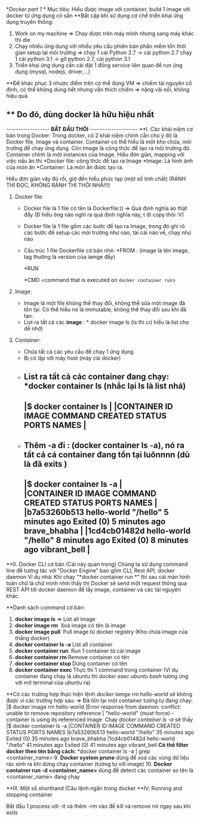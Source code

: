 **Docker part 1* *
Mục tiêu: Hiểu được image với container, build 1 image với docker từ ứng dụng có sẵn
**Bất cập khi sử dụng cơ chế triển khai ứng dụng truyền thống:
1. Work on my machine => Chay được trên máy mình nhưng sang máy khác thì die
2. Chạy nhiều ứng dụng với nhiều yêu cầu phiên bản phần mềm tốn thời gian setup lại môi trường
	=> chạy 1 cái Python 2.7 -> cài python 2.7
		chạy 1 cái python 3.1 -> gỡ python 2.7, cài python 3.1
3. Triển khai ứng dụng cần cài đặt 1 đống service liên quan để run ứng dụng (mysql, nodejs, driver,...)

**Để khác phục 3 nhược điểm trên có thể dùng VM 
=> chiếm tài nguyên cố định, có thể không dùng hết nhưng vẫn thích chiếm
=> nặng vãi nồi, không hiệu quả

** Do đó, dùng docker là hữu hiệu nhất
--------------------------------------------------------
------------------ **BẮT ĐẦU THÔI** --------------------
**I. Các khái niệm cơ bản trong Docker:
Trong docker, có 2 khái niệm chính cần chú ý đó là Docker file, Image và container. Container có thể hiểu là một kho
chứa, môi trường để chạy ứng dụng. Còn Image là công thức để tạo ra môi trường đó. Container chính là một
instances của Image. Hiểu đơn giản, mapping với việc nấu ăn thì
*Docker file: công thức để tạo ra Image
*Image: Là hình ảnh của món ăn
*Container: Là món ăn được tạo ra.


Hiểu đơn giản vậy đủ rồi, giờ đến hiểu phức tạp (một số tính chất)
(RẢNH THÌ ĐỌC, KHÔNG RẢNH THÌ THÔI NHÁ!!!)
1. Docker file:
	- Docker file là 1 file có tên là Dockerfile:)) => Quả định nghĩa ảo thật đấy (Đ hiểu ông nào nghĩ ra quả định nghĩa này, t đi copy thôi :V)
	- Docker file là 1 file gồm các bước để tạo ra Image, trong đó ghi rõ các bước để setup các môi trường như nào, tài cái nào về, chạy như nào
	- Cấu trúc 1 file Dockerfile cơ bản nhé:
		*FROM <image>:<tag> (image là tên image, tag thường là version của iamge đấy)

		*RUN <install some dependencies>

		*CMD <command that is executed on `docker container run`>
2. Image:
	- Image là một file không thể thay đổi, không thể sửa một image đã tồn tại. Có thể hiểu nó là immutable,
	không thể thay đổi sau khi đã tạo.
	- List ra tất cả các **image** : * docker image ls (ls thì cứ hiểu là list cho dễ nhớ) 
	
3. Container:
	- Chứa tất cả các yêu cầu để chạy 1 ứng dụng
	- Bị cô lập với máy host (máy cài docker)
	- List ra tất cả các **container** đang chạy: *docker container ls (nhắc lại ls là list nhá)
		 -----------------------------------------------------------------------
		|$ docker container ls													|
        |CONTAINER ID   IMAGE     COMMAND   CREATED   STATUS    PORTS     NAMES	|
		 -----------------------------------------------------------------------
	- Thêm -a đi : (docker container ls -a), nó ra tất cả cá container đang tồn tại luônnnn (dù là đã exits )
		 -------------------------------------------------------------------------------------------------------------------
		|$ docker container ls -a																							|				
		|CONTAINER ID   IMAGE           COMMAND      CREATED          STATUS                      PORTS     NAMES			|
		|b7a53260b513   hello-world     "/hello"     5 minutes ago    Exited (0) 5 minutes ago              brave_bhabha	|
		|1cd4cb01482d   hello-world     "/hello"     8 minutes ago    Exited (0) 8 minutes ago              vibrant_bell	|
		 -------------------------------------------------------------------------------------------------------------------
**II. Docker CLI cơ bản (Cái này quan trọng)
Chúng ta sử dụng command line để tương tác với "Docker Engine" bao gồm CLI, Rest API, docker daemon
Ví dụ nhá: Khi chạy "*docker container run *" thì sau cái màn hình toàn chữ là chữ mình nhìn thấy thì 
Docker sẽ send một request thông qua REST API tới docker daemon để lấy image, container và các tài nguyên khác.

**Danh sách command cơ bản:
1. **docker image ls** => List all image
2. **docker image rm <image>** Xoá image có tên là image
3. **docker image pull <image>** Pull image từ docker registry (Kho chứa image của thằng docker)
4. **docker container ls -a** List all container
5. **docker container run <image>** Run 1 container từ cái image <image>
6. **docker container rm <container>** Remove container có tên <container>
7. **docker container stop <container>** Dừng container có tên <container>
8. **docker container exec <container>** Thực thi 1 command trong container (Ví dụ container <container> đang chạy là ubuntu thì
											*docker exec ubuntu bash* tương ứng với mở terminal của ubuntu ra)

**Có các trường hợp thực hiện lệnh *docker iamge rm hello-world* sẽ không được vì các trường hợp sau:
 => Đã tồn tại một container tương tự đang chạy:
	|$ docker image rm hello-world 
	|Error response from daemon: conflict: unable to remove repository reference 
	|	"hello-world" (must force) - container <container ID> is using its referenced image <image ID>
	Chạy *docker container ls -a* sẽ thấy 
	|$ docker container ls -a
	|CONTAINER ID   IMAGE           COMMAND        CREATED          STATUS                      PORTS     NAMES
	|b7a53260b513   hello-world     "/hello"       35 minutes ago   Exited (0) 35 minutes ago             brave_bhabha
	|1cd4cb01482d   hello-world     "/hello"       41 minutes ago   Exited (0) 41 minutes ago             vibrant_bell
**Có thể filter docker theo tên bằng cách:** *docker container ls -a | grep <container_name>
9. **Docker system prune** dùng để xoá các vùng dữ liệu rác sinh ra khi dừng chạy container (tương tự với image)
10. **Docker container run -d <container_name>** dùng để detect các container so tên là <container_name> đang chạy

**III. Một số shorthand (Câu lệnh ngắn trong docker
**IV. Running and stopping container

Bắt đầu 1 process với -it và thêm -rm vào để kill và remove nó ngay sau khi exits




